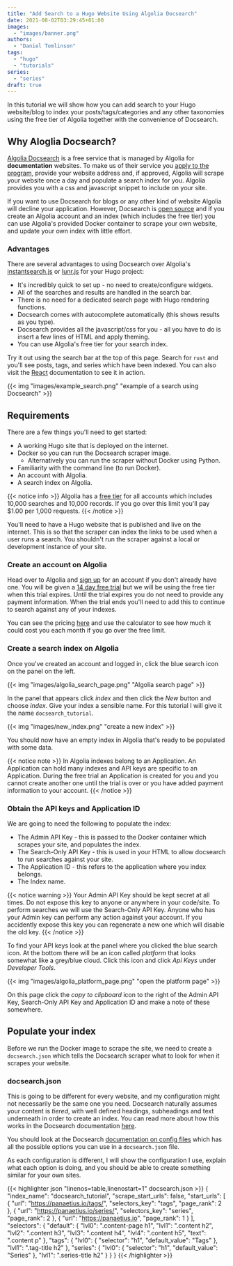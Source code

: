 ```yaml
---
title: "Add Search to a Hugo Website Using Algolia Docsearch"
date: 2021-08-02T03:29:45+01:00
images:
  - "images/banner.png"
authors:
  - "Daniel Tomlinson"
tags:
  - "hugo"
  - "tutorials"
series:
  - "series"
draft: true
---
```


In this tutorial we will show how you can add search to your Hugo website/blog to index your posts/tags/categories and any other taxonomies using the free tier of Algolia together with the convenience of Docsearch.

<!--more-->

## Why Aloglia Docsearch?

[Algolia Docsearch](https://docsearch.algolia.com/) is a free service that is managed by Algolia for **documentation** websites. To make us of their service you [apply to the program](https://docsearch.algolia.com/apply/), provide your website address and, if approved, Algolia will scrape your website once a day and populate a search index for you. Algolia provides you with a css and javascript snippet to include on your site.

If you want to use Docsearch for blogs or any other kind of website Algolia will decline your application. However, Docsearch is [open source](https://github.com/algolia/docsearch) and if you create an Algolia account and an index (which includes the free tier) you can use Algolia's provided Docker container to scrape your own website, and update your own index with little effort.

### Advantages

There are several advantages to using Docsearch over Algolia's
[instantsearch.js](https://www.algolia.com/doc/guides/building-search-ui/what-is-instantsearch/js/)
or [lunr.js](https://lunrjs.com/) for your Hugo project:

- It's incredibly quick to set up - no need to create/configure widgets.
- All of the searches and results are handled in the search bar.
- There is no need for a dedicated search page with Hugo rendering functions.
- Docsearch comes with autocomplete automatically (this shows results as you type).
- Docsearch provides all the javascript/css for you - all you have to do is insert a few lines of HTML and apply theming.
- You can use Algolia's free tier for your search index.

Try it out using the search bar at the top of this page. Search for `rust` and you'll see posts, tags, and series which have been indexed. You can also visit the [React](https://reactjs.org/docs/getting-started.html) documentation to see it in action.

{{< img "images/example_search.png" "example of a search using Docsearch" >}}

## Requirements

There are a few things you'll need to get started:

- A working Hugo site that is deployed on the internet.
- Docker so you can run the Docsearch scraper image.
  - Alternatively you can run the scraper without Docker using Python.
- Familiarity with the command line (to run Docker).
- An account with Algolia.
- A search index on Algolia.

{{< notice info >}}
Algolia has a [free tier](https://www.algolia.com/pricing/) for all accounts which includes 10,000 searches and 10,000 records. If you go over this limit you'll pay $1.00 per 1,000 requests.
{{< /notice >}}

You'll need to have a Hugo website that is published and live on the internet. This is so that the scraper can index the links to be used when a user runs a search. You shouldn't run the scraper against a local or development instance of your site.

### Create an account on Algolia

Head over to Algolia and [sign up](https://www.algolia.com/users/sign_up) for an account if you don't
already have one. You will be given a [14 day free trial](https://www.algolia.com/doc/faq/accounts-billing/does-algolia-provide-a-free-trial/) but we will be using the free tier when this trial expires. Until the trial expires you do not need to provide any payment information. When the trial ends you'll need to add this to continue to search against any of your indexes.

You can see the pricing [here](https://www.algolia.com/pricing/) and use the calculator to see how much it could cost you each month if you go over the free limit.

### Create a search index on Algolia

Once you've created an account and logged in, click the blue search icon on the panel on the left.

{{< img "images/algolia_search_page.png" "Algolia search page" >}}

In the panel that appears click *index* and then click the *New* button and choose *index*. Give your index a sensible name. For this tutorial I will give it the name `docsearch_tutorial`.

{{< img "images/new_index.png" "create a new index" >}}

You should now have an empty index in Algolia that's ready to be populated with some data.

{{< notice note >}}
In Algolia indexes belong to an Application. An Application can hold many indexes and API keys are specific to an Application. During the free trial an Application is created for you and you cannot create another one until the trial is over or you have added payment information to your account.
{{< /notice >}}

### Obtain the API keys and Application ID

We are going to need the following to populate the index:

- The Admin API Key - this is passed to the Docker container which scrapes your site, and populates the index.
- The Search-Only API Key - this is used in your HTML to allow docsearch to run searches against your site.
- The Application ID - this refers to the application where you index belongs.
- The Index name.

{{< notice warning >}}
Your Admin API Key should be kept secret at all times. Do not expose this key to anyone or anywhere in your code/site. To perform searches we will use the Search-Only API Key. Anyone who has your Admin key can perform any action against your account. If you accidently expose this key you can regenerate a new one which will disable the old key.
{{< /notice >}}

To find your API keys look at the panel where you clicked the blue search icon. At the bottom there will be an icon called *platform* that looks somewhat like a grey/blue cloud. Click this icon and click *Api Keys* under *Developer Tools*.

{{< img "images/algolia_platform_page.png" "open the platform page" >}}

On this page click the *copy to clipboard* icon to the right of the Admin API Key, Search-Only API Key and Application ID and make a note of these somewhere.

## Populate your index

Before we run the Docker image to scrape the site, we need to create a `docsearch.json` which tells the Docsearch scraper what to look for when it scrapes your website.

### docsearch.json

This is going to be different for every website, and my configuration might not necessarily be the same one you need. Docsearch naturally assumes your content is *tiered*, with well defined headings, subheadings and text underneath in order to create an index. You can read more about how this works in the Docsearch documentation [here](https://docsearch.algolia.com/docs/how-do-we-build-an-index).

You should look at the Docsearch [documentation on config files](https://docsearch.algolia.com/docs/config-file) which has all the possible options you can use in a `docsearch.json` file.

As each configuration is different, I will show the configuration I use, explain what each option is doing, and you should be able to create something similar for your own sites.

{{< highlighter json "linenos=table,linenostart=1" docsearch.json >}}
{
  "index_name": "docsearch_tutorial",
  "scrape_start_urls": false,
  "start_urls": [
    {
      "url": "https://panaetius.io/tags/",
      "selectors_key": "tags",
      "page_rank": 2
    },
    {
      "url": "https://panaetius.io/series/",
      "selectors_key": "series",
      "page_rank": 2
    },
    {
      "url": "https://panaetius.io",
      "page_rank": 1
    }
  ],
  "selectors": {
    "default": {
      "lvl0": ".content-page h1",
      "lvl1": ".content h2",
      "lvl2": ".content h3",
      "lvl3": ".content h4",
      "lvl4": ".content h5",
      "text": ".content p"
    },
    "tags": {
      "lvl0": { "selector": "h1", "default_value": "Tags" },
      "lvl1": ".tag-title h2"
    },
    "series": {
      "lvl0": { "selector": "h1", "default_value": "Series" },
      "lvl1": ".series-title h2"
    }
  }
}
{{< /highlighter >}}
